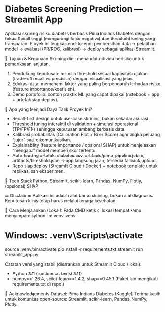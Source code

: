 # Diabetes Screening Prediction — Streamlit App
Aplikasi skrining risiko diabetes berbasis Pima Indians Diabetes dengan fokus Recall tinggi (mengurangi false negative) dan threshold tuning yang transparan. Proyek ini lengkap end-to-end: pembersihan data → pelatihan model → evaluasi (PR/ROC, kalibrasi) → deploy sebagai aplikasi Streamlit.

🎯 Tujuan & Kegunaan
Skrining dini: menandai individu berisiko untuk pemeriksaan lanjutan.
1. Pendukung keputusan: memilih threshold sesuai kapasitas rujukan (trade-off recall vs precision) dengan visualisasi yang jelas.
2. Edukasi data: memahami faktor yang paling berpengaruh terhadap risiko (feature importance/koefisien).
3. Demo portofolio: contoh praktik ML yang dapat dipakai (notebook + app + artefak siap deploy).

💎 Apa yang Menjadi Daya Tarik Proyek Ini?
- Recall-first design untuk use-case skrining, bukan sekadar akurasi.
- Threshold tuning interaktif di validation + simulasi operasional (TP/FP/FN) sehingga keputusan ambang berbasis data.
- Kalibrasi probabilitas (Calibration Plot + Brier Score) agar angka peluang “jujur” saat dikomunikasikan.
- Explainability (feature importance / opsional SHAP) untuk menjelaskan “mengapa” model memberi skor tertentu.
- Auto-loading artefak: diabetes.csv, artifacts/pima_pipeline.joblib, artifacts/threshold.json → app langsung jalan; tersedia fallback upload.
- Repo siap deploy (Streamlit Cloud / Docker) + notebook template untuk replikasi dan eksperimen.

🧰 Tech Stack
Python, Streamlit, scikit-learn, Pandas, NumPy, Plotly, (opsional) SHAP

⚖️ Disclaimer
Aplikasi ini adalah alat bantu skrining, bukan alat diagnosis. Keputusan klinis tetap harus melalui tenaga kesehatan.

🚀 Cara Menjalankan (Lokal):
Pada CMD ketik di lokasi tempat kamu menyimpan:
python -m venv .venv
# Windows: .venv\Scripts\activate
source .venv/bin/activate
pip install -r requirements.txt
streamlit run streamlit_app.py

Catatan versi yang stabil (disarankan untuk Streamlit Cloud / lokal):
- Python 3.11 (runtime.txt berisi 3.11)
- numpy==1.26.4, scikit-learn==1.4.2, shap==0.45.1
(Paket lain mengikuti requirements.txt di repo.)

🙏 Acknowledgements
Dataset: Pima Indians Diabetes (Kaggle).
Terima kasih untuk komunitas open-source: Streamlit, scikit-learn, Pandas, NumPy, Plotly.
